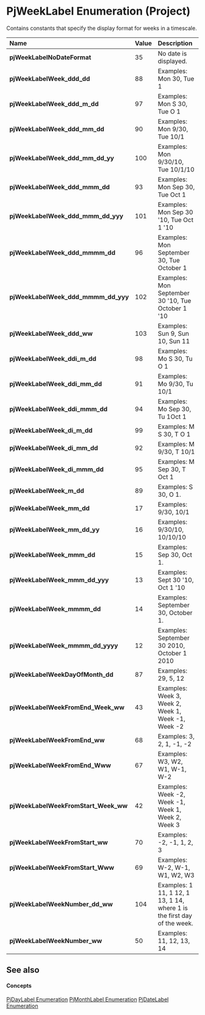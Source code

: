 
# PjWeekLabel Enumeration (Project)

Contains constants that specify the display format for weeks in a timescale.



|**Name**|**Value**|**Description**|
|:-----|:-----|:-----|
|**pjWeekLabelNoDateFormat**|35|No date is displayed.|
|**pjWeekLabelWeek_ddd_dd**|88|Examples: Mon 30, Tue 1|
|**pjWeekLabelWeek_ddd_m_dd**|97|Examples: Mon S 30, Tue O 1|
|**pjWeekLabelWeek_ddd_mm_dd**|90|Examples: Mon 9/30, Tue 10/1|
|**pjWeekLabelWeek_ddd_mm_dd_yy**|100|Examples: Mon 9/30/10, Tue 10/1/10|
|**pjWeekLabelWeek_ddd_mmm_dd**|93|Examples: Mon Sep 30, Tue Oct 1|
|**pjWeekLabelWeek_ddd_mmm_dd_yyy**|101|Examples: Mon Sep 30 '10, Tue Oct 1 '10|
|**pjWeekLabelWeek_ddd_mmmm_dd**|96|Examples: Mon September 30, Tue October 1|
|**pjWeekLabelWeek_ddd_mmmm_dd_yyy**|102|Examples: Mon September 30 '10, Tue October 1 '10|
|**pjWeekLabelWeek_ddd_ww**|103|Examples: Sun 9, Sun 10, Sun 11|
|**pjWeekLabelWeek_ddi_m_dd**|98|Examples: Mo S 30, Tu O 1|
|**pjWeekLabelWeek_ddi_mm_dd**|91|Examples: Mo 9/30, Tu 10/1|
|**pjWeekLabelWeek_ddi_mmm_dd**|94|Examples: Mo Sep 30, Tu 1Oct 1|
|**pjWeekLabelWeek_di_m_dd**|99|Examples: M S 30, T O 1|
|**pjWeekLabelWeek_di_mm_dd**|92|Examples: M 9/30, T 10/1|
|**pjWeekLabelWeek_di_mmm_dd**|95|Examples: M Sep 30, T Oct 1|
|**pjWeekLabelWeek_m_dd**|89|Examples: S 30, O 1.|
|**pjWeekLabelWeek_mm_dd**|17|Examples: 9/30, 10/1|
|**pjWeekLabelWeek_mm_dd_yy**|16|Examples: 9/30/10, 10/10/10|
|**pjWeekLabelWeek_mmm_dd**|15|Examples: Sep 30, Oct 1.|
|**pjWeekLabelWeek_mmm_dd_yyy**|13|Examples: Sept 30 '10, Oct 1 '10|
|**pjWeekLabelWeek_mmmm_dd**|14|Examples: September 30, October 1. |
|**pjWeekLabelWeek_mmmm_dd_yyyy**|12|Examples: September 30 2010, October 1 2010|
|**pjWeekLabelWeekDayOfMonth_dd**|87|Examples: 29, 5, 12|
|**pjWeekLabelWeekFromEnd_Week_ww**|43|Examples: Week 3, Week 2, Week 1, Week -1, Week -2|
|**pjWeekLabelWeekFromEnd_ww**|68|Examples: 3, 2, 1, -1, -2|
|**pjWeekLabelWeekFromEnd_Www**|67|Examples: W3, W2, W1, W-1, W-2|
|**pjWeekLabelWeekFromStart_Week_ww**|42|Examples: Week -2, Week -1, Week 1, Week 2, Week 3|
|**pjWeekLabelWeekFromStart_ww**|70|Examples: -2, -1, 1, 2, 3|
|**pjWeekLabelWeekFromStart_Www**|69|Examples: W-2, W-1, W1, W2, W3|
|**pjWeekLabelWeekNumber_dd_ww**|104|Examples: 1 11, 1 12, 1 13, 1 14, where 1 is the first day of the week.|
|**pjWeekLabelWeekNumber_ww**|50|Examples: 11, 12, 13, 14|

## See also


#### Concepts


[PjDayLabel Enumeration](13bd572e-446a-f91d-ca6d-d759a3b79383.md)
[PjMonthLabel Enumeration](5d49cf70-e15e-3734-ae1c-267f5ae0f917.md)
[PjDateLabel Enumeration](ece69c4d-35fc-a795-8acb-1ff79df9fe1c.md)